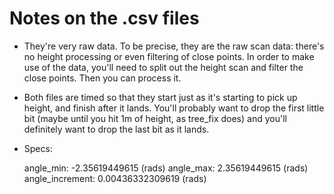 Notes on the .csv files
======================

 * They're very raw data. To be precise, they are the raw scan data: there's no height processing or even filtering of close points. In order to make use of the data, you'll need to split out the height scan and filter the close points. Then you can process it.

 * Both files are timed so that they start just as it's starting to pick up height, and finish after it lands. You'll probably want to drop the first little bit (maybe until you hit 1m of height, as tree_fix does) and you'll definitely want to drop the last bit as it lands.

 * Specs:

    angle_min: -2.35619449615 (rads)
    angle_max: 2.35619449615 (rads)
    angle_increment: 0.00436332309619 (rads)

